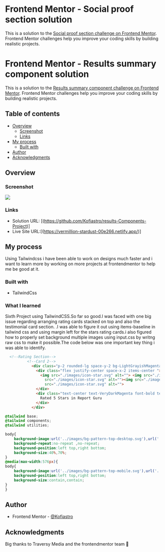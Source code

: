 # Frontend Mentor - Social proof section solution

This is a solution to the [Social proof section challenge on Frontend Mentor](https://www.frontendmentor.io/challenges/social-proof-section-6e0qTv_bA). Frontend Mentor challenges help you improve your coding skills by building realistic projects. 

# Frontend Mentor - Results summary component solution

This is a solution to the [Results summary component challenge on Frontend Mentor](https://www.frontendmentor.io/challenges/results-summary-component-CE_K6s0maV). Frontend Mentor challenges help you improve your coding skills by building realistic projects. 

## Table of contents

- [Overview](#overview)
  - [Screenshot](#screenshot)
  - [Links](#links)
- [My process](#my-process)
  - [Built with](#built-with)
- [Author](#author)
- [Acknowledgments](#acknowledgments)

## Overview

### Screenshot

![](./assets/images/results.png)

### Links

- Solution URL: [(https://github.com/Kofiastro/results-Components-Project)]
- Live Site URL:[(https://vermillion-stardust-00e266.netlify.app/)]

## My process
Using Tailwindcss i have been able to work on designs much faster and i want to learn more by working on more projects at frontendmentor to help me be good at it.

### Built with

- TailwindCss

### What I learned

Sixth Project using TailwindCSS.So far so good.I was faced with one big issue regarding arranging rating cards stacked on top and also the testimonial card section. .I was able to figure it out using items-baseline in tailwind css and using margin left for the stars rating cards.i also figured how to properly set background  multiple images using input.css by writng raw css to make it possible.The code below was one important key thing i was able to identify.

```html
  <!--Rating Section-->
          <!--Card 2-->
            <div class="p-2 rounded-lg space-y-2 bg-LightGrayishMagenta md:flex md:justify-center md:max-w-md  md:space-x-3 md:-ml-20">
              <div class="flex justify-center space-x-2 items-center ">
                <img src="./images/icon-star.svg" alt=""> <img src="./images/icon-star.svg" alt=""><img
                  src="./images/icon-star.svg" alt=""><img src="./images/icon-star.svg" alt=""><img
                  src="./images/icon-star.svg" alt="">
              </div>
              <div class="text-center text-VeryDarkMagenta font-bold text-md">
                Rated 5 Stars in Report Guru
              </div>
            </div>

```

```css
@tailwind base;
@tailwind components;
@tailwind utilities;

body{
    background-image:url('../images/bg-pattern-top-desktop.svg'),url('../images/bg-pattern-bottom-desktop.svg');
    background-repeat:no-repeat ,no-repeat;
    background-position:left top,right bottom;
    background-size:40%,70%;
}
@media(max-width:576px){
body{
    background-image:url('../images/bg-pattern-top-mobile.svg'),url('../images/bg-pattern-bottom-mobile.svg');
    background-position:left top,right bottom;
    background-size:contain,contain;
}
}
```
## Author

- Frontend Mentor - [@Kofiastro](https://www.frontendmentor.io/profile/kofiastro)

## Acknowledgments

Big thanks to Traversy Media and the frontendmentor team 🎉
